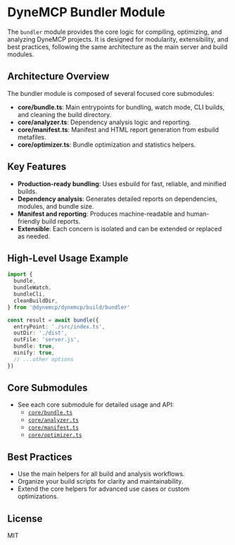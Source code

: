 # DyneMCP Bundler Module

The `bundler` module provides the core logic for compiling, optimizing, and analyzing DyneMCP projects. It is designed for modularity, extensibility, and best practices, following the same architecture as the main server and build modules.

## Architecture Overview

The bundler module is composed of several focused core submodules:

- **core/bundle.ts**: Main entrypoints for bundling, watch mode, CLI builds, and cleaning the build directory.
- **core/analyzer.ts**: Dependency analysis logic and reporting.
- **core/manifest.ts**: Manifest and HTML report generation from esbuild metafiles.
- **core/optimizer.ts**: Bundle optimization and statistics helpers.

## Key Features

- **Production-ready bundling**: Uses esbuild for fast, reliable, and minified builds.
- **Dependency analysis**: Generates detailed reports on dependencies, modules, and bundle size.
- **Manifest and reporting**: Produces machine-readable and human-friendly build reports.
- **Extensible**: Each concern is isolated and can be extended or replaced as needed.

## High-Level Usage Example

```ts
import {
  bundle,
  bundleWatch,
  bundleCli,
  cleanBuildDir,
} from '@dynemcp/dynemcp/build/bundler'

const result = await bundle({
  entryPoint: './src/index.ts',
  outDir: './dist',
  outFile: 'server.js',
  bundle: true,
  minify: true,
  // ...other options
})
```

## Core Submodules

- See each core submodule for detailed usage and API:
  - [`core/bundle.ts`](./core/bundle.ts)
  - [`core/analyzer.ts`](./core/analyzer.ts)
  - [`core/manifest.ts`](./core/manifest.ts)
  - [`core/optimizer.ts`](./core/optimizer.ts)

## Best Practices

- Use the main helpers for all build and analysis workflows.
- Organize your build scripts for clarity and maintainability.
- Extend the core helpers for advanced use cases or custom optimizations.

## License

MIT

